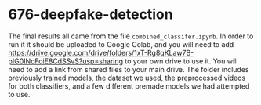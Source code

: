# 676-deepfake-detection

The final results all came from the file `combined_classifer.ipynb`. In order to run it it should be uploaded to Google Colab, and you will need to add https://drive.google.com/drive/folders/1xT-Rg8qKLaw7B-pIG0INoFoiE8CdSSvS?usp=sharing to your own drive to use it. You will need to add a link from shared files to your main drive. The folder includes previously trained models, the dataset we used, the preprocessed videos for both classifiers, and a few different premade models we had attempted to use. 
